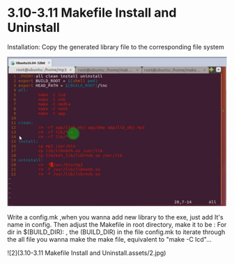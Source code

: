 # 3.10-3.11 Makefile Install and Uninstall

Installation: Copy the generated library file to the corresponding file system

![1](https://github.com/knightsummon/Makefile/blob/master/3.10-3.11%20Makefile%20Install%20and%20Uninstall.assets/1.jpg)

Write a config.mk ,when you wanna add new library to the exe, just add It's name in config. Then adjust the Makefile in root directory, make it to be : For dir in $(BUILD_DIR): , the (BUILD_DIR) in the file config.mk to iterate through the all file you wanna make the make file, equivalent to "make -C lcd"... 

![2](3.10-3.11 Makefile Install and Uninstall.assets/2.jpg)
